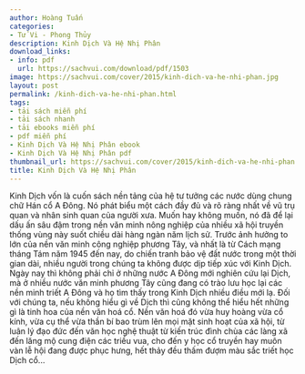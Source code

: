 ```yaml
---
author: Hoàng Tuấn
categories:
- Tử Vi - Phong Thủy
description: Kinh Dịch Và Hệ Nhị Phân
download_links:
- info: pdf
  url: https://sachvui.com/download/pdf/1503
image: https://sachvui.com/cover/2015/kinh-dich-va-he-nhi-phan.jpg
layout: post
permalink: /kinh-dich-va-he-nhi-phan.html
tags:
- tải sách miễn phí
- tải sách nhanh
- tải ebooks miễn phí
- pdf miễn phí
- Kinh Dịch Và Hệ Nhị Phân ebook
- Kinh Dịch Và Hệ Nhị Phân pdf
thumbnail_url: https://sachvui.com/cover/2015/kinh-dich-va-he-nhi-phan.jpg
title: Kinh Dịch Và Hệ Nhị Phân
---
```


 <div class="item-desc text-justify"> Kinh Dịch vốn là cuốn sách nền tảng của hệ tư tưởng các nước dùng chung chữ Hán cổ A Đông. Nó phát biểu một cách đầy đủ và rõ ràng nhất về vũ trụ quan và nhân sinh quan của người xưa. Muốn hay không muốn, nó đã để lại dấu ấn sâu đậm trong nền văn minh nông nghiệp của nhiều xã hội truyền thống vùng này suốt chiều dài hàng ngàn năm lịch sử. Trước ảnh hưởng to lớn của nền văn minh công nghiệp phương Tây, và nhất là từ Cách mạng tháng Tám năm 1945 đến nay, do chiến tranh bảo vệ đất nước trong một thời gian dài, nhiều người trong chúng ta không được dịp tiếp xúc với Kinh Dịch. Ngày nay thì không phải chỉ ở những nước A Đông mới nghiên cứu lại Dịch, mà ở nhiều nước văn minh phương Tây cũng đang có trào lưu học lại các nền minh triết A Đông và họ tìm thấy trong Kinh Dịch nhiều điều mới lạ. Đối với chúng ta, nếu không hiểu gì về Dịch thì cũng không thể hiểu hết những gì là tinh hoa của nền văn hoá cổ. Nền văn hoá đó vừa huy hoàng vừa cổ kính, vừa cụ thể vừa thần bí bao trùm lên mọi mặt sinh hoạt của xã hội, từ luân lý đạo đức đến văn học nghệ thuật từ kiến trúc đình chùa các làng xã đến lăng mộ cung điện các triều vua, cho đến y học cổ truyền hay muôn vàn lễ hội đang được phục hưng, hết thảy đều thấm đượm màu sắc triết học Dịch cổ... </div>